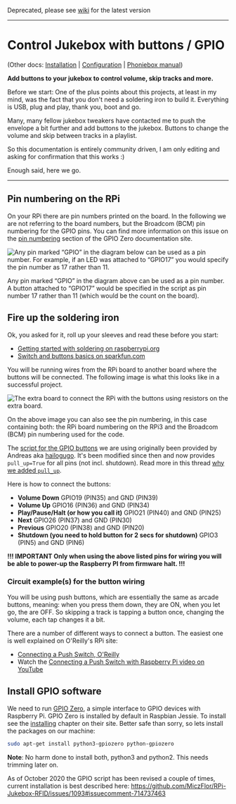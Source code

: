Deprecated, please see [wiki](/wiki) for the latest version

---------------------------------------------

# Control Jukebox with buttons / GPIO

(Other docs: [Installation](https://github.com/MiczFlor/RPi-Jukebox-RFID/wiki/INSTALL-stretch) |
[Configuration](https://github.com/MiczFlor/RPi-Jukebox-RFID/wiki/CONFIGURE-stretch) |
[Phoniebox manual](https://github.com/MiczFlor/RPi-Jukebox-RFID/wiki/MANUAL))

**Add buttons to your jukebox to control volume, skip tracks and more.**

Before we start:
One of the plus points about this projects, at least in my mind,
was the fact that you don't need a soldering iron to build it.
Everything is USB, plug and play, thank you, boot and go.

Many, many fellow jukebox tweakers have contacted me to push
the envelope a bit further and add buttons to the jukebox.
Buttons to change the volume and skip between tracks in a playlist.

So this documentation is entirely community driven, I am only editing and asking for
confirmation that this works :)

Enough said, here we go.

---------------------------------------------

## Pin numbering on the RPi

On your RPi there are pin numbers printed on the board. In the following we are not referring to the board numbers, but the Broadcom (BCM) pin numbering for the GPIO pins. You can find more information on this issue on the [pin numbering](https://gpiozero.readthedocs.io/en/stable/recipes.html#pin-numbering) section of the GPIO Zero documentation site.

![Any pin marked “GPIO” in the diagram below can be used as a pin number. For example, if an LED was attached to “GPIO17” you would specify the pin number as 17 rather than 11.](img/GPIO-pin-numbering.png
 "Any pin marked “GPIO” in the diagram below can be used as a pin number. For example, if an LED was attached to “GPIO17” you would specify the pin number as 17 rather than 11.")

Any pin marked “GPIO” in the diagram above can be used as a pin number. A button attached to “GPIO17” would be specified in the script as pin number 17 rather than 11 (which would be the count on the board).

## Fire up the soldering iron

Ok, you asked for it, roll up your sleeves and read these before you start:

* [Getting started with soldering on raspberrypi.org](https://www.raspberrypi.org/blog/getting-started-soldering/)
* [Switch and buttons basics on sparkfun.com](https://learn.sparkfun.com/tutorials/switch-basics)

You will be running wires from the RPi board to another board where the buttons will be connected. The following image is what this looks like in a successful project.

![The extra board to connect the RPi with the buttons using resistors on the extra board.](img/buttons-board.jpg
 "The extra board to connect the RPi with the buttons using resistors on the extra board.")

On the above image you can also see the pin numbering, in this case containing both: the RPi board numbering on the RPi3 and the Broadcom (BCM) pin numbering used for the code.

The [script for the GPIO buttons](../misc/sampleconfigs/gpio-buttons.py.sample) we are using originally been provided by Andreas aka [hailogugo](https://github.com/hailogugo). It's been modified since then and now provides `pull_up=True` for all pins (not incl. shutdown). Read more in this thread [why we added `pull_up`](https://github.com/MiczFlor/RPi-Jukebox-RFID/issues/259).

Here is how to connect the buttons:

* **Volume Down** GPIO19 (PIN35) and GND (PIN39)
* **Volume Up** GPIO16 (PIN36) and GND (PIN34)
* **Play/Pause/Halt (or how you call it)** GPIO21 (PIN40) and GND (PIN25)
* **Next** GPIO26 (PIN37) and GND (PIN30)
* **Previous** GPIO20 (PIN38) and GND (PIN20)
* **Shutdown (you need to hold button for 2 secs for shutdown)** GPIO3 (PIN5) and GND (PIN6)

**!!! IMPORTANT Only when using the above listed pins for wiring you will be able to power-up the Raspberry PI from firmware halt. !!!**

### Circuit example(s) for the button wiring

You will be using push buttons, which are essentially the same as arcade buttons, meaning: when you press them down, they are ON, when you let go, the are OFF. So skipping a track is tapping a button once, changing the volume, each tap changes it a bit.

There are a number of different ways to connect a button. The easiest one is well explained on O'Reilly's RPi site:

* [Connecting a Push Switch, O'Reilly](http://razzpisampler.oreilly.com/ch07.html)
* Watch the [Connecting a Push Switch with Raspberry Pi video on YouTube](https://youtu.be/3TDJ4FmtGgk)

## Install GPIO software

We need to run [GPIO Zero](https://gpiozero.readthedocs.io/en/stable/), a simple interface to GPIO devices with Raspberry Pi. GPIO Zero is installed by default in Raspbian Jessie. To install see the [installing](https://gpiozero.readthedocs.io/en/stable/installing.html) chapter on their site. Better safe than sorry, so lets install the packages on our machine:

~~~bash
sudo apt-get install python3-gpiozero python-gpiozero
~~~

**Note**: No harm done to install both, python3 and python2. This needs trimming later on.


As of October 2020 the GPIO script has been revised a couple of times, current installation is best described here:
https://github.com/MiczFlor/RPi-Jukebox-RFID/issues/1093#issuecomment-714737463

